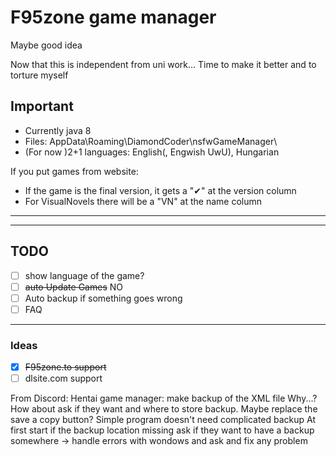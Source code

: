 # F95zone game manager

Maybe good idea

Now that this is independent from uni work... Time to make it better
and to torture myself

## Important

- Currently java 8
- Files: AppData\Roaming\DiamondCoder\nsfwGameManager\
- (For now )2+1 languages: English(, Engwish UwU), Hungarian

If you put games from website:

- If the game is the final version, it gets a "✔" at the version column
- For VisualNovels there will be a "VN" at the name column

---
---

## TODO

- [ ] show language of the game?
- [ ] ~~auto Update Games~~ NO
- [ ] Auto backup if something goes wrong
- [ ] FAQ

---

### Ideas

- [x] ~~F95zone.to support~~
- [ ] dlsite.com support

From Discord:
Hentai game manager: make backup of the XML file
Why...?
How about ask if they want and where to store backup. Maybe replace the save a copy button?
Simple program doesn't need complicated backup
At first start if the backup location missing ask if they want to have a backup somewhere -> handle errors with wondows and ask and fix any problem
